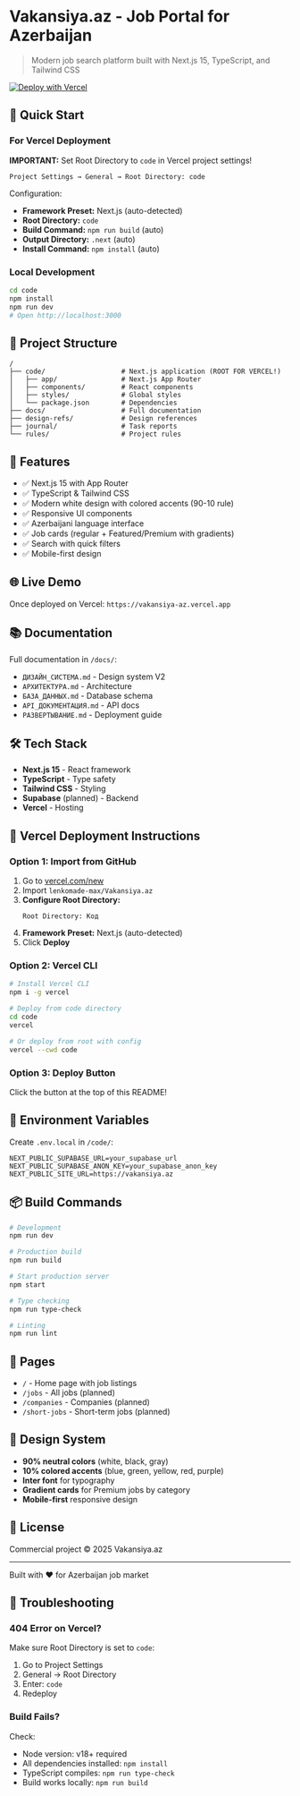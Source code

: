 # Vakansiya.az - Job Portal for Azerbaijan

> Modern job search platform built with Next.js 15, TypeScript, and Tailwind CSS

[![Deploy with Vercel](https://vercel.com/button)](https://vercel.com/new/clone?repository-url=https://github.com/lenkomade-max/Vakansiya.az)

## 🚀 Quick Start

### For Vercel Deployment

**IMPORTANT:** Set Root Directory to `code` in Vercel project settings!

```
Project Settings → General → Root Directory: code
```

Configuration:
- **Framework Preset:** Next.js (auto-detected)
- **Root Directory:** `code`
- **Build Command:** `npm run build` (auto)
- **Output Directory:** `.next` (auto)
- **Install Command:** `npm install` (auto)

### Local Development

```bash
cd code
npm install
npm run dev
# Open http://localhost:3000
```

## 📁 Project Structure

```
/
├── code/                   # Next.js application (ROOT FOR VERCEL!)
│   ├── app/                # Next.js App Router
│   ├── components/         # React components
│   ├── styles/             # Global styles
│   └── package.json        # Dependencies
├── docs/                   # Full documentation
├── design-refs/            # Design references
├── journal/                # Task reports
└── rules/                  # Project rules
```

## 🎨 Features

- ✅ Next.js 15 with App Router
- ✅ TypeScript & Tailwind CSS
- ✅ Modern white design with colored accents (90-10 rule)
- ✅ Responsive UI components
- ✅ Azerbaijani language interface
- ✅ Job cards (regular + Featured/Premium with gradients)
- ✅ Search with quick filters
- ✅ Mobile-first design

## 🌐 Live Demo

Once deployed on Vercel: `https://vakansiya-az.vercel.app`

## 📚 Documentation

Full documentation in `/docs/`:
- `ДИЗАЙН_СИСТЕМА.md` - Design system V2
- `АРХИТЕКТУРА.md` - Architecture
- `БАЗА_ДАННЫХ.md` - Database schema
- `API_ДОКУМЕНТАЦИЯ.md` - API docs
- `РАЗВЕРТЫВАНИЕ.md` - Deployment guide

## 🛠 Tech Stack

- **Next.js 15** - React framework
- **TypeScript** - Type safety
- **Tailwind CSS** - Styling
- **Supabase** (planned) - Backend
- **Vercel** - Hosting

## 🚀 Vercel Deployment Instructions

### Option 1: Import from GitHub

1. Go to [vercel.com/new](https://vercel.com/new)
2. Import `lenkomade-max/Vakansiya.az`
3. **Configure Root Directory:**
   ```
   Root Directory: Код
   ```
4. **Framework Preset:** Next.js (auto-detected)
5. Click **Deploy**

### Option 2: Vercel CLI

```bash
# Install Vercel CLI
npm i -g vercel

# Deploy from code directory
cd code
vercel

# Or deploy from root with config
vercel --cwd code
```

### Option 3: Deploy Button

Click the button at the top of this README!

## 🔧 Environment Variables

Create `.env.local` in `/code/`:

```env
NEXT_PUBLIC_SUPABASE_URL=your_supabase_url
NEXT_PUBLIC_SUPABASE_ANON_KEY=your_supabase_anon_key
NEXT_PUBLIC_SITE_URL=https://vakansiya.az
```

## 📦 Build Commands

```bash
# Development
npm run dev

# Production build
npm run build

# Start production server
npm start

# Type checking
npm run type-check

# Linting
npm run lint
```

## 🎯 Pages

- `/` - Home page with job listings
- `/jobs` - All jobs (planned)
- `/companies` - Companies (planned)
- `/short-jobs` - Short-term jobs (planned)

## 🎨 Design System

- **90% neutral colors** (white, black, gray)
- **10% colored accents** (blue, green, yellow, red, purple)
- **Inter font** for typography
- **Gradient cards** for Premium jobs by category
- **Mobile-first** responsive design

## 📄 License

Commercial project © 2025 Vakansiya.az

---

Built with ❤️ for Azerbaijan job market

## 🐛 Troubleshooting

### 404 Error on Vercel?

Make sure Root Directory is set to `code`:
1. Go to Project Settings
2. General → Root Directory
3. Enter: `code`
4. Redeploy

### Build Fails?

Check:
- Node version: v18+ required
- All dependencies installed: `npm install`
- TypeScript compiles: `npm run type-check`
- Build works locally: `npm run build`
